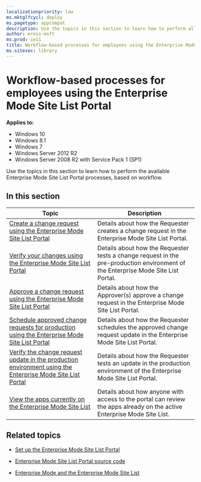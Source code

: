 ```yaml
---
localizationpriority: low
ms.mktglfcycl: deploy
ms.pagetype: appcompat
description: Use the topics in this section to learn how to perform all of the workflow-related processes in the Enterprise Mode Site List Portal.
author: eross-msft
ms.prod: ie11
title: Workflow-based processes for employees using the Enterprise Mode Site List Portal (Internet Explorer 11 for IT Pros)
ms.sitesec: library
---
```



# Workflow-based processes for employees using the Enterprise Mode Site List Portal

**Applies to:**

-   Windows 10
-   Windows 8.1
-   Windows 7
-   Windows Server 2012 R2
-   Windows Server 2008 R2 with Service Pack 1 (SP1)

Use the topics in this section to learn how to perform the available Enterprise Mode Site List Portal processes, based on workflow.

## In this section
|Topic                                                          |Description                                                                        |
|---------------------------------------------------------------|-----------------------------------------------------------------------------------|
|[Create a change request using the Enterprise Mode Site List Portal](create-change-request-enterprise-mode-portal.md)|Details about how the Requester creates a change request in the Enterprise Mode Site List Portal.|
|[Verify your changes using the Enterprise Mode Site List Portal](verify-changes-preprod-enterprise-mode-portal.md)|Details about how the Requester tests a change request in the pre-production environment of the Enterprise Mode Site List Portal.|
|[Approve a change request using the Enterprise Mode Site List Portal](approve-change-request-enterprise-mode-portal.md)|Details about how the Approver(s) approve a change request in the Enterprise Mode Site List Portal.|
|[Schedule approved change requests for production using the Enterprise Mode Site List Portal](schedule-production-change-enterprise-mode-portal.md)|Details about how the Requester schedules the approved change request update in the Enterprise Mode Site List Portal.|
|[Verify the change request update in the production environment using the Enterprise Mode Site List Portal](verify-changes-production-enterprise-mode-portal.md)|Details about how the Requester tests an update in the production environment of the Enterprise Mode Site List Portal.|
|[View the apps currently on the Enterprise Mode Site List](view-apps-enterprise-mode-site-list.md)|Details about how anyone with access to the portal can review the apps already on the active Enterprise Mode Site List.|


## Related topics
- [Set up the Enterprise Mode Site List Portal](set-up-enterprise-mode-portal.md)

- [Enterprise Mode Site List Portal source code](https://github.com/MicrosoftEdge/enterprise-mode-site-list-portal)

- [Enterprise Mode and the Enterprise Mode Site List](what-is-enterprise-mode.md)